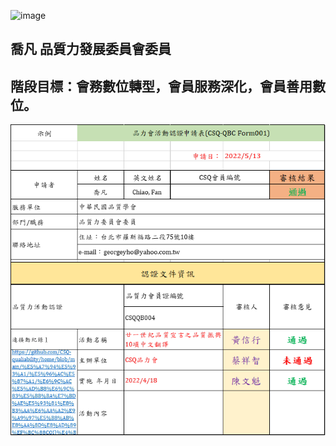 ![image](https://user-images.githubusercontent.com/104967991/167973388-9a889cb5-06ce-42cb-9f52-7fddbf5185d1.png)
## 喬凡  品質力發展委員會委員
## 階段目標：會務數位轉型，會員服務深化，會員善用數位。
![證書](喬凡_品力會活動認證申請結果.png)
